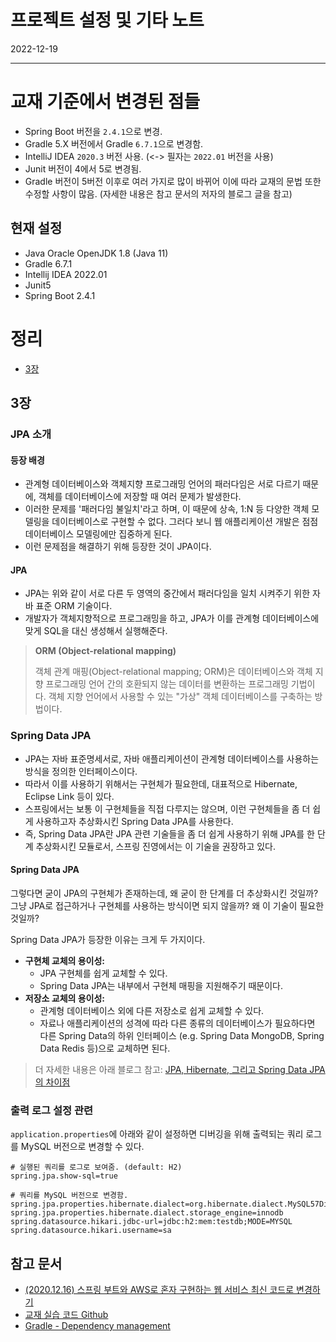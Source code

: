 # 프로젝트 설정 및 기타 노트

2022-12-19

---

# 교재 기준에서 변경된 점들

- Spring Boot 버전을 `2.4.1`으로 변경.
- Gradle 5.X 버전에서 Gradle `6.7.1`으로 변경함.
- IntelliJ IDEA `2020.3` 버전 사용. (<-> 필자는 `2022.01` 버전을 사용)
- Junit 버전이 4에서 5로 변경됨.
- Gradle 버전이 5버전 이후로 여러 가지로 많이 바뀌어 이에 따라 교재의 문법 또한 수정할 사항이 많음. (자세한 내용은 참고 문서의 저자의 블로그 글을 참고)

## 현재 설정

- Java Oracle OpenJDK 1.8 (Java 11)
- Gradle 6.7.1
- Intellij IDEA 2022.01
- Junit5
- Spring Boot 2.4.1

# 정리

- [3장](#3장)


## 3장

### JPA 소개

#### 등장 배경

- 관계형 데이터베이스와 객체지향 프로그래밍 언어의 패러다임은 서로 다르기 때문에, 객체를 데이터베이스에 저장할 때 여러 문제가 발생한다.
- 이러한 문제를 '패러다임 불일치'라고 하며, 이 때문에 상속, 1:N 등 다양한 객체 모델링을 데이터베이스로 구현할 수 없다. 그러다 보니 웹 애플리케이션 개발은 점점 데이터베이스 모델링에만 집중하게 된다. 
- 이런 문제점을 해결하기 위해 등장한 것이 JPA이다.

#### JPA

- JPA는 위와 같이 서로 다른 두 영역의 중간에서 패러다임을 일치 시켜주기 위한 자바 표준 ORM 기술이다.
- 개발자가 객체지향적으로 프로그래밍을 하고, JPA가 이를 관계형 데이터베이스에 맞게 SQL을 대신 생성해서 실행해준다. 

> **ORM (Object-relational mapping)**
> 
> 객체 관계 매핑(Object-relational mapping; ORM)은 데이터베이스와 객체 지향 프로그래밍 언어 간의 호환되지 않는 데이터를 변환하는 프로그래밍 기법이다. 객체 지향 언어에서 사용할 수 있는 "가상" 객체 데이터베이스를 구축하는 방법이다.

### Spring Data JPA

- JPA는 자바 표준명세서로, 자바 애플리케이션이 관계형 데이터베이스를 사용하는 방식을 정의한 인터페이스이다.
- 따라서 이를 사용하기 위해서는 구현체가 필요한데, 대표적으로 Hibernate, Eclipse Link 등이 있다.
- 스프링에서는 보통 이 구현체들을 직접 다루지는 않으며, 이런 구현체들을 좀 더 쉽게 사용하고자 추상화시킨 Spring Data JPA를 사용한다.
- 즉, Spring Data JPA란 JPA 관련 기술들을 좀 더 쉽게 사용하기 위해 JPA를 한 단계 추상화시킨 모듈로서, 스프링 진영에서는 이 기술을 권장하고 있다.

#### Spring Data JPA

그렇다면 굳이 JPA의 구현체가 존재하는데, 왜 굳이 한 단계를 더 추상화시킨 것일까? 그냥 JPA로 접근하거나 구현체를 사용하는 방식이면 되지 않을까? 왜 이 기술이 필요한 것일까?

Spring Data JPA가 등장한 이유는 크게 두 가지이다.

- **구현체 교체의 용이성:**
  - JPA 구현체를 쉽게 교체할 수 있다.
  - Spring Data JPA는 내부에서 구현체 매핑을 지원해주기 때문이다.
- **저장소 교체의 용이성:**
  - 관계형 데이터베이스 외에 다른 저장소로 쉽게 교체할 수 있다.
  - 자료나 애플리케이션의 성격에 따라 다른 종류의 데이터베이스가 필요하다면 다른 Spring Data의 하위 인터페이스 (e.g. Spring Data MongoDB, Spring Data Redis 등)으로 교체하면 된다.

> 더 자세한 내용은 아래 블로그 참고: 
> [JPA, Hibernate, 그리고 Spring Data JPA의 차이점](https://suhwan.dev/2019/02/24/jpa-vs-hibernate-vs-spring-data-jpa/)

### 출력 로그 설정 관련

`application.properties`에 아래와 같이 설정하면 디버깅을 위해 출력되는 쿼리 로그를 MySQL 버전으로 변경할 수 있다.

```
# 실행된 쿼리를 로그로 보여줌. (default: H2)
spring.jpa.show-sql=true

# 쿼리를 MySQL 버전으로 변경함.
spring.jpa.properties.hibernate.dialect=org.hibernate.dialect.MySQL57Dialect
spring.jpa.properties.hibernate.dialect.storage_engine=innodb
spring.datasource.hikari.jdbc-url=jdbc:h2:mem:testdb;MODE=MYSQL
spring.datasource.hikari.username=sa
```


## 참고 문서

- [(2020.12.16) 스프링 부트와 AWS로 혼자 구현하는 웹 서비스 최신 코드로 변경하기](https://jojoldu.tistory.com/539)
- [교재 실습 코드 Github](https://github.com/jojoldu/freelec-springboot2-webservice/tree/version/2020-12-11)
- [Gradle - Dependency management](https://docs.gradle.org/current/userguide/java_plugin.html#sec:java_plugin_and_dependency_management)